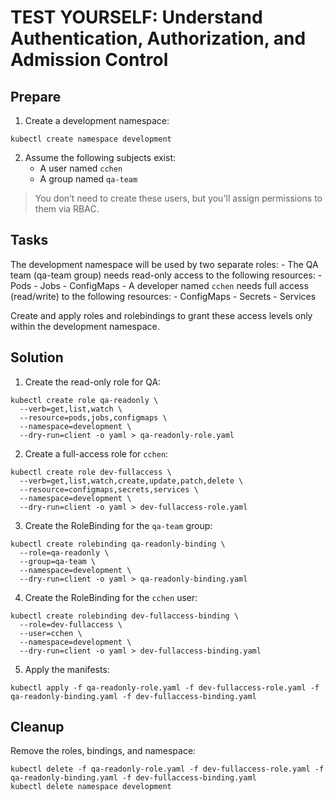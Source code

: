 # TEST YOURSELF: Understand Authentication, Authorization, and Admission Control

## Prepare

1. Create a development namespace:

```
kubectl create namespace development
```

2. Assume the following subjects exist:
    - A user named `cchen`
    - A group named `qa-team`

> You don’t need to create these users, but you'll assign permissions to them via RBAC.

## Tasks

The development namespace will be used by two separate roles:
    - The QA team (qa-team group) needs read-only access to the following resources:
        - Pods
        - Jobs
        - ConfigMaps
    - A developer named `cchen` needs full access (read/write) to the following resources:
            - ConfigMaps
            - Secrets
            - Services

Create and apply roles and rolebindings to grant these access levels only within the development namespace.

## Solution

1. Create the read-only role for QA:

```
kubectl create role qa-readonly \
  --verb=get,list,watch \
  --resource=pods,jobs,configmaps \
  --namespace=development \
  --dry-run=client -o yaml > qa-readonly-role.yaml
```

2. Create a full-access role for `cchen`:

```
kubectl create role dev-fullaccess \
  --verb=get,list,watch,create,update,patch,delete \
  --resource=configmaps,secrets,services \
  --namespace=development \
  --dry-run=client -o yaml > dev-fullaccess-role.yaml
```

3. Create the RoleBinding for the `qa-team` group:

```
kubectl create rolebinding qa-readonly-binding \
  --role=qa-readonly \
  --group=qa-team \
  --namespace=development \
  --dry-run=client -o yaml > qa-readonly-binding.yaml
```

4. Create the RoleBinding for the `cchen` user:

```
kubectl create rolebinding dev-fullaccess-binding \
  --role=dev-fullaccess \
  --user=cchen \
  --namespace=development \
  --dry-run=client -o yaml > dev-fullaccess-binding.yaml
```

5. Apply the manifests:

```
kubectl apply -f qa-readonly-role.yaml -f dev-fullaccess-role.yaml -f qa-readonly-binding.yaml -f dev-fullaccess-binding.yaml
```

## Cleanup

Remove the roles, bindings, and namespace:

```
kubectl delete -f qa-readonly-role.yaml -f dev-fullaccess-role.yaml -f qa-readonly-binding.yaml -f dev-fullaccess-binding.yaml
kubectl delete namespace development
```

